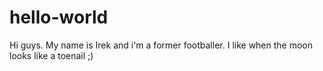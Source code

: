 # hello-world

Hi guys. My name is Irek and i'm a former footballer.
I like when the moon looks like a toenail ;) 

